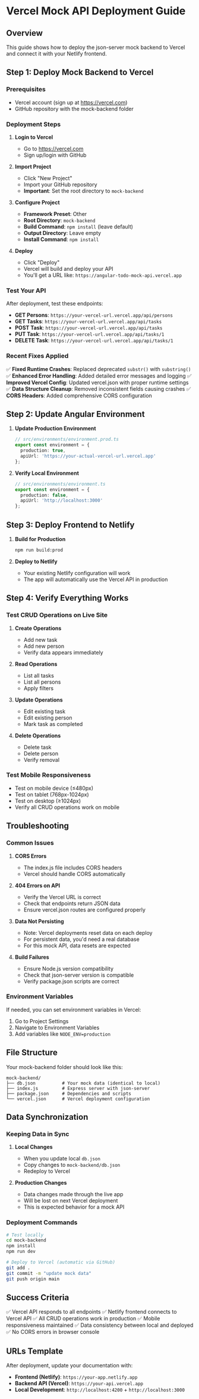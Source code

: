 # Vercel Mock API Deployment Guide

## Overview

This guide shows how to deploy the json-server mock backend to Vercel and connect it with your Netlify frontend.

## Step 1: Deploy Mock Backend to Vercel

### Prerequisites
- Vercel account (sign up at https://vercel.com)
- GitHub repository with the mock-backend folder

### Deployment Steps

1. **Login to Vercel**
   - Go to https://vercel.com
   - Sign up/login with GitHub

2. **Import Project**
   - Click "New Project"
   - Import your GitHub repository
   - **Important**: Set the root directory to `mock-backend`

3. **Configure Project**
   - **Framework Preset**: Other
   - **Root Directory**: `mock-backend`
   - **Build Command**: `npm install` (leave default)
   - **Output Directory**: Leave empty
   - **Install Command**: `npm install`

4. **Deploy**
   - Click "Deploy"
   - Vercel will build and deploy your API
   - You'll get a URL like: `https://angular-todo-mock-api.vercel.app`

### Test Your API

After deployment, test these endpoints:

- **GET Persons**: `https://your-vercel-url.vercel.app/api/persons`
- **GET Tasks**: `https://your-vercel-url.vercel.app/api/tasks`
- **POST Task**: `https://your-vercel-url.vercel.app/api/tasks`
- **PUT Task**: `https://your-vercel-url.vercel.app/api/tasks/1`
- **DELETE Task**: `https://your-vercel-url.vercel.app/api/tasks/1`

### Recent Fixes Applied

✅ **Fixed Runtime Crashes**: Replaced deprecated `substr()` with `substring()`
✅ **Enhanced Error Handling**: Added detailed error messages and logging
✅ **Improved Vercel Config**: Updated vercel.json with proper runtime settings
✅ **Data Structure Cleanup**: Removed inconsistent fields causing crashes
✅ **CORS Headers**: Added comprehensive CORS configuration

## Step 2: Update Angular Environment

1. **Update Production Environment**
   ```typescript
   // src/environments/environment.prod.ts
   export const environment = {
     production: true,
     apiUrl: 'https://your-actual-vercel-url.vercel.app'
   };
   ```

2. **Verify Local Environment**
   ```typescript
   // src/environments/environment.ts
   export const environment = {
     production: false,
     apiUrl: 'http://localhost:3000'
   };
   ```

## Step 3: Deploy Frontend to Netlify

1. **Build for Production**
   ```bash
   npm run build:prod
   ```

2. **Deploy to Netlify**
   - Your existing Netlify configuration will work
   - The app will automatically use the Vercel API in production

## Step 4: Verify Everything Works

### Test CRUD Operations on Live Site

1. **Create Operations**
   - Add new task
   - Add new person
   - Verify data appears immediately

2. **Read Operations**
   - List all tasks
   - List all persons
   - Apply filters

3. **Update Operations**
   - Edit existing task
   - Edit existing person
   - Mark task as completed

4. **Delete Operations**
   - Delete task
   - Delete person
   - Verify removal

### Test Mobile Responsiveness

- Test on mobile device (≤480px)
- Test on tablet (768px-1024px)
- Test on desktop (≥1024px)
- Verify all CRUD operations work on mobile

## Troubleshooting

### Common Issues

1. **CORS Errors**
   - The index.js file includes CORS headers
   - Vercel should handle CORS automatically

2. **404 Errors on API**
   - Verify the Vercel URL is correct
   - Check that endpoints return JSON data
   - Ensure vercel.json routes are configured properly

3. **Data Not Persisting**
   - Note: Vercel deployments reset data on each deploy
   - For persistent data, you'd need a real database
   - For this mock API, data resets are expected

4. **Build Failures**
   - Ensure Node.js version compatibility
   - Check that json-server version is compatible
   - Verify package.json scripts are correct

### Environment Variables

If needed, you can set environment variables in Vercel:
1. Go to Project Settings
2. Navigate to Environment Variables
3. Add variables like `NODE_ENV=production`

## File Structure

Your mock-backend folder should look like this:

```
mock-backend/
├── db.json          # Your mock data (identical to local)
├── index.js         # Express server with json-server
├── package.json     # Dependencies and scripts
└── vercel.json      # Vercel deployment configuration
```

## Data Synchronization

### Keeping Data in Sync

1. **Local Changes**
   - When you update local `db.json`
   - Copy changes to `mock-backend/db.json`
   - Redeploy to Vercel

2. **Production Changes**
   - Data changes made through the live app
   - Will be lost on next Vercel deployment
   - This is expected behavior for a mock API

### Deployment Commands

```bash
# Test locally
cd mock-backend
npm install
npm run dev

# Deploy to Vercel (automatic via GitHub)
git add .
git commit -m "update mock data"
git push origin main
```

## Success Criteria

✅ Vercel API responds to all endpoints
✅ Netlify frontend connects to Vercel API
✅ All CRUD operations work in production
✅ Mobile responsiveness maintained
✅ Data consistency between local and deployed
✅ No CORS errors in browser console

## URLs Template

After deployment, update your documentation with:

- **Frontend (Netlify)**: `https://your-app.netlify.app`
- **Backend API (Vercel)**: `https://your-api.vercel.app`
- **Local Development**: `http://localhost:4200` + `http://localhost:3000`